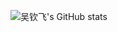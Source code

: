 ![吴钦飞's GitHub stats](https://github-readme-stats.vercel.app/api?username=forwardNow&show_icons=true&theme=radical)
